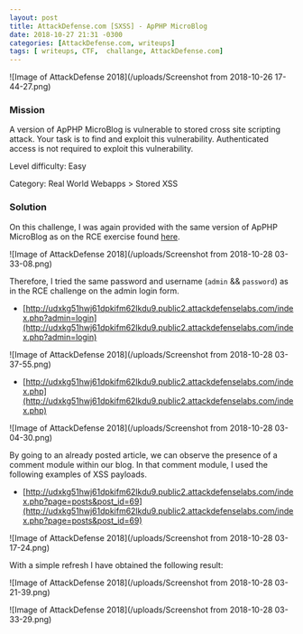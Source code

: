 ```yaml
---
layout: post
title: AttackDefense.com [SXSS] - ApPHP MicroBlog
date: 2018-10-27 21:31 -0300
categories: [AttackDefense.com, writeups]
tags: [ writeups, CTF,  challange, AttackDefense.com]
---
```


![Image of AttackDefense 2018](/uploads/Screenshot from 2018-10-26 17-44-27.png)

### Mission

A version of ApPHP MicroBlog is vulnerable to stored cross site scripting attack. Your task is to find and exploit this vulnerability. Authenticated access is not required to exploit this vulnerability. 

Level difficulty: Easy

Category: Real World Webapps > Stored XSS

### Solution

On this challenge, I was again provided with the same version of ApPHP MicroBlog as on the RCE exercise found [here](https://nitesculucian.github.io/2018/10/26/attackdefense-com-rce-apphp-microblog/).

![Image of AttackDefense 2018](/uploads/Screenshot from 2018-10-28 03-33-08.png)

Therefore, I tried the same password and username (```admin``` && ```password```) as in the RCE challenge on the admin login form.

- [http://udxkg51hwj61dpkifm62lkdu9.public2.attackdefenselabs.com/index.php?admin=login](http://udxkg51hwj61dpkifm62lkdu9.public2.attackdefenselabs.com/index.php?admin=login)
 
![Image of AttackDefense 2018](/uploads/Screenshot from 2018-10-28 03-37-55.png)

- [http://udxkg51hwj61dpkifm62lkdu9.public2.attackdefenselabs.com/index.php](http://udxkg51hwj61dpkifm62lkdu9.public2.attackdefenselabs.com/index.php)

![Image of AttackDefense 2018](/uploads/Screenshot from 2018-10-28 03-04-30.png)

By going to an already posted article, we can observe the presence of a comment module within our blog. In that comment module, I used the following examples of XSS payloads.

- [http://udxkg51hwj61dpkifm62lkdu9.public2.attackdefenselabs.com/index.php?page=posts&post_id=69](http://udxkg51hwj61dpkifm62lkdu9.public2.attackdefenselabs.com/index.php?page=posts&post_id=69)

![Image of AttackDefense 2018](/uploads/Screenshot from 2018-10-28 03-17-24.png)

With a simple refresh I have obtained the following result:


![Image of AttackDefense 2018](/uploads/Screenshot from 2018-10-28 03-21-39.png)

![Image of AttackDefense 2018](/uploads/Screenshot from 2018-10-28 03-33-29.png)